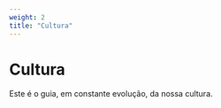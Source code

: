 ```yaml
---
weight: 2
title: "Cultura"
---
```


# Cultura
Este é o guia, em constante evolução, da nossa cultura.

